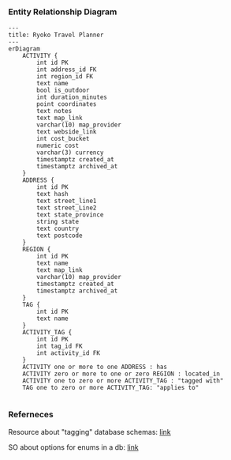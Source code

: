 ### Entity Relationship Diagram

```mermaid
---
title: Ryoko Travel Planner
---
erDiagram
    ACTIVITY {
        int id PK
        int address_id FK
        int region_id FK
        text name
        bool is_outdoor
        int duration_minutes
        point coordinates
        text notes
        text map_link
        varchar(10) map_provider
        text webside_link
        int cost_bucket
        numeric cost
        varchar(3) currency
        timestamptz created_at
        timestamptz archived_at
    }
    ADDRESS {
        int id PK
        text hash
        text street_line1
        text street_Line2
        text state_province
        string state
        text country
        text postcode
    }
    REGION {
        int id PK
        text name
        text map_link 
        varchar(10) map_provider
        timestamptz created_at
        timestamptz archived_at
    }
    TAG {
        int id PK
        text name 
    }
    ACTIVITY_TAG {
        int id PK
        int tag_id FK
        int activity_id FK
    }
    ACTIVITY one or more to one ADDRESS : has
    ACTIVITY zero or more to one or zero REGION : located_in
    ACTIVITY one to zero or more ACTIVITY_TAG : "tagged with"
    TAG one to zero or more ACTIVITY_TAG: "applies to"
    
```

### Referneces 

Resource about "tagging" database schemas: [link](http://howto.philippkeller.com/2005/04/24/Tags-Database-schemas/)

SO about options for enums in a db: [link](https://stackoverflow.com/questions/10923213/postgres-enum-data-type-or-check-constraint)